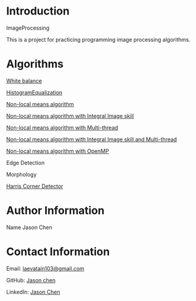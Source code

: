 

# Introduction

ImageProcessing

This is a project for practicing programming image processing algorithms.

# **Algorithms**
[White balance ](https://github.com/jasonchenwork/ImageProcessing/blob/main/md/whitebalance.md)  

[HistogramEqualization](https://github.com/jasonchenwork/ImageProcessing/blob/main/md/Histogramequalization.md)  

[Non-local means algorithm](https://github.com/jasonchenwork/ImageProcessing/blob/main/md/NLM.md)  

[Non-local means algorithm with Integral Image skill](https://github.com/jasonchenwork/ImageProcessing/blob/main/md/NLMwithintegrallmage.md)  

[Non-local means algorithm with Multi-thread](https://github.com/jasonchenwork/ImageProcessing/blob/main/md/NLMwiththread.md)  

[ Non-local means algorithm with Integral Image skill and Multi-thread ](https://github.com/jasonchenwork/ImageProcessing/blob/main/md/NLMwithintegrallmagethread.md)  

[Non-local means algorithm with OpenMP](https://github.com/jasonchenwork/ImageProcessing/blob/main/md/NLMwithintegrallmageopenmp.md)  

Edge Detection  

Morphology  
  
 [Harris Corner Detector](https://github.com/jasonchenwork/ImageProcessing/blob/main/md/harriscorner.md)



# **Author Information**
Name
Jason Chen
  
# **Contact Information**

Email: <laevatain103@gmail.com>

GitHub: [Jason chen](https://github.com/jasonchenwork)

LinkedIn: [Jason Chen](https://www.linkedin.com/in/tsungchun-chen-996729186/)
